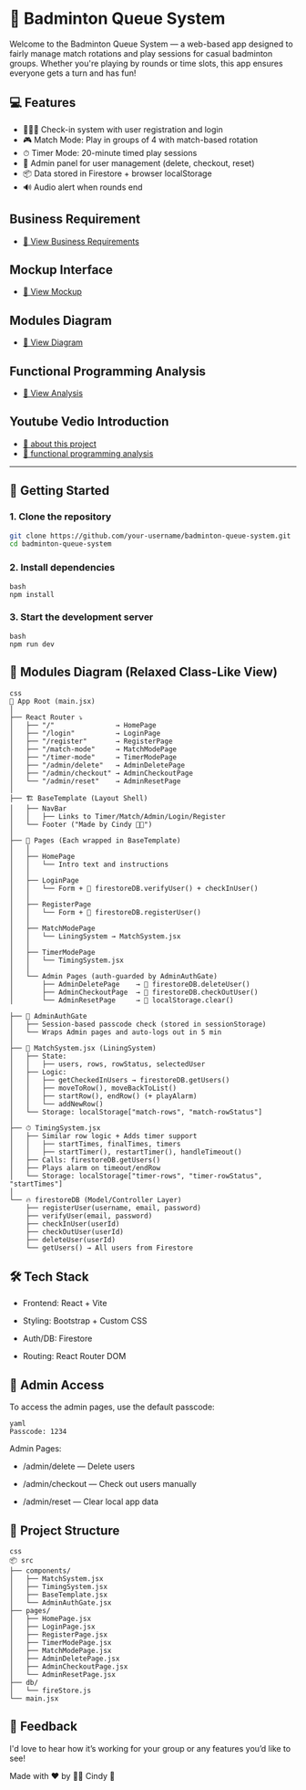 # 🏸 Badminton Queue System

Welcome to the Badminton Queue System — a web-based app designed to fairly manage match rotations and play sessions for casual badminton groups. Whether you're playing by rounds or time slots, this app ensures everyone gets a turn and has fun!

## 💻 Features

- 🧑‍🤝‍🧑 Check-in system with user registration and login
- 🎮 Match Mode: Play in groups of 4 with match-based rotation
- ⏱ Timer Mode: 20-minute timed play sessions
- 🔐 Admin panel for user management (delete, checkout, reset)
- 📦 Data stored in Firestore + browser localStorage
- 🔊 Audio alert when rounds end

## Business Requirement

- [📄 View Business Requirements](./business_requirements.md)

## Mockup Interface

- [📄 View Mockup](./mockup.pdf)

## Modules Diagram

- [📄 View Diagram](./uml.png)

## Functional Programming Analysis

- [📄 View Analysis](./functional-programming-analysis.md)

## Youtube Vedio Introduction

- [📄 about this project](https://youtu.be/jpdqYXryx8Y) 
- [📄 functional programming analysis](https://youtu.be/iRjEEauNa40)


---

## 🚀 Getting Started

### 1. Clone the repository

```bash
git clone https://github.com/your-username/badminton-queue-system.git
cd badminton-queue-system
```

### 2. Install dependencies

```
bash
npm install
```

### 3. Start the development server

```
bash
npm run dev
```

## 🧩 Modules Diagram (Relaxed Class-Like View)

```
css
🧠 App Root (main.jsx)
│
├── React Router ⤵
│   ├── "/"               → HomePage
│   ├── "/login"          → LoginPage
│   ├── "/register"       → RegisterPage
│   ├── "/match-mode"     → MatchModePage
│   ├── "/timer-mode"     → TimerModePage
│   ├── "/admin/delete"   → AdminDeletePage
│   ├── "/admin/checkout" → AdminCheckoutPage
│   └── "/admin/reset"    → AdminResetPage
│
├── 🏗 BaseTemplate (Layout Shell)
│   ├── NavBar
│   │   ├── Links to Timer/Match/Admin/Login/Register
│   └── Footer ("Made by Cindy 🥬🐥")
│
├── 📄 Pages (Each wrapped in BaseTemplate)
│   │
│   ├── HomePage
│   │   └── Intro text and instructions
│   │
│   ├── LoginPage
│   │   └── Form + 🔄 firestoreDB.verifyUser() + checkInUser()
│   │
│   ├── RegisterPage
│   │   └── Form + 🔄 firestoreDB.registerUser()
│   │
│   ├── MatchModePage
│   │   └── LiningSystem → MatchSystem.jsx
│   │
│   ├── TimerModePage
│   │   └── TimingSystem.jsx
│   │
│   └── Admin Pages (auth-guarded by AdminAuthGate)
│       ├── AdminDeletePage    → 🔄 firestoreDB.deleteUser()
│       ├── AdminCheckoutPage  → 🔄 firestoreDB.checkOutUser()
│       └── AdminResetPage     → 🔄 localStorage.clear()

├── 🔐 AdminAuthGate
│   ├── Session-based passcode check (stored in sessionStorage)
│   └── Wraps Admin pages and auto-logs out in 5 min
│
├── 🔁 MatchSystem.jsx (LiningSystem)
│   ├── State:
│   │   ├── users, rows, rowStatus, selectedUser
│   ├── Logic:
│   │   ├── getCheckedInUsers → firestoreDB.getUsers()
│   │   ├── moveToRow(), moveBackToList()
│   │   ├── startRow(), endRow() (+ playAlarm)
│   │   └── addNewRow()
│   └── Storage: localStorage["match-rows", "match-rowStatus"]
│
├── ⏱ TimingSystem.jsx
│   ├── Similar row logic + Adds timer support
│   │   ├── startTimes, finalTimes, timers
│   │   ├── startTimer(), restartTimer(), handleTimeout()
│   ├── Calls: firestoreDB.getUsers()
│   ├── Plays alarm on timeout/endRow
│   └── Storage: localStorage["timer-rows", "timer-rowStatus", "startTimes"]
│
└── 🔥 firestoreDB (Model/Controller Layer)
    ├── registerUser(username, email, password)
    ├── verifyUser(email, password)
    ├── checkInUser(userId)
    ├── checkOutUser(userId)
    ├── deleteUser(userId)
    └── getUsers() → All users from Firestore

```

## 🛠 Tech Stack

- Frontend: React + Vite

- Styling: Bootstrap + Custom CSS

- Auth/DB: Firestore

- Routing: React Router DOM

## 🔐 Admin Access

To access the admin pages, use the default passcode:

```
yaml
Passcode: 1234
```

Admin Pages:

- /admin/delete — Delete users

- /admin/checkout — Check out users manually

- /admin/reset — Clear local app data

## 📁 Project Structure

```
css
📦 src
├── components/
│   ├── MatchSystem.jsx
│   ├── TimingSystem.jsx
│   ├── BaseTemplate.jsx
│   └── AdminAuthGate.jsx
├── pages/
│   ├── HomePage.jsx
│   ├── LoginPage.jsx
│   ├── RegisterPage.jsx
│   ├── TimerModePage.jsx
│   ├── MatchModePage.jsx
│   ├── AdminDeletePage.jsx
│   ├── AdminCheckoutPage.jsx
│   └── AdminResetPage.jsx
├── db/
│   └── fireStore.js
└── main.jsx
```

## 💬 Feedback

I'd love to hear how it’s working for your group or any features you’d like to see!

Made with ❤️ by 🥬🐥 Cindy 🏸

